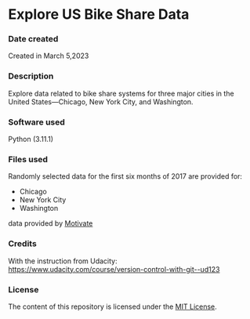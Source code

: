 # Explore US Bike Share Data

### Date created
Created in March 5,2023

### Description
 Explore data related to bike share systems for three major cities in the United States—Chicago, New York City, and Washington.

### Software used
Python (3.11.1)

### Files used
Randomly selected data for the first six months of 2017 are provided for:
* Chicago
* New York City
* Washington

data provided by [Motivate](https://www.motivateco.com)


### Credits
With the instruction from Udacity:        
https://www.udacity.com/course/version-control-with-git--ud123

### License
The content of this repository is licensed under the [MIT License](https://choosealicense.com/licenses/mit/).

